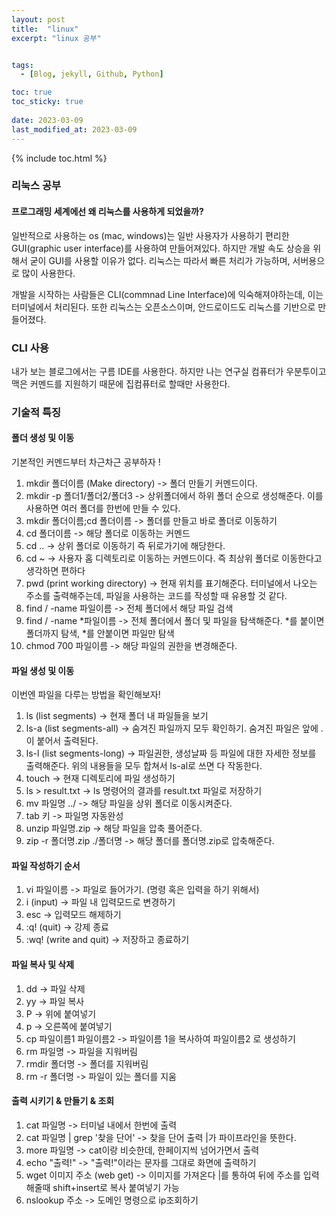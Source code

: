 ```yaml
---
layout: post
title:  "linux"
excerpt: "linux 공부"


tags:
  - [Blog, jekyll, Github, Python]

toc: true
toc_sticky: true
 
date: 2023-03-09
last_modified_at: 2023-03-09
---
```

{% include toc.html %}

### 리눅스 공부
#### 프로그래밍 세계에선 왜 리눅스를 사용하게 되었을까?
일반적으로 사용하는 os (mac, windows)는 일반 사용자가 사용하기 편리한 GUI(graphic user interface)를 사용하여 만들어져있다.
하지만 개발 속도 상승을 위해서 굳이 GUI를 사용할 이유가 없다.
리눅스는 따라서 빠른 처리가 가능하며, 서버용으로 많이 사용한다.

개발을 시작하는 사람들은 CLI(commnad Line Interface)에 익숙해져야하는데, 이는 터미널에서 처리된다.
또한 리눅스는 오픈소스이며, 안드로이드도 리눅스를 기반으로 만들어졌다.

### CLI 사용 
내가 보는 블로그에서는 구름 IDE를 사용한다. 하지만 나는 연구실 컴퓨터가 우분투이고 맥은 커멘드를 지원하기 때문에 집컴퓨터로 할때만 사용한다.

### 기술적 특징
#### 폴더 생성 및 이동
기본적인 커멘드부터 차근차근 공부하자 !
1. mkdir 폴더이름 (Make directory) -> 폴더 만들기 커멘드이다.
2. mkdir -p 폴더1/폴더2/폴더3 -> 상위폴더에서 하위 폴더 순으로 생성해준다. 이를 사용하면 여러 폴더를 한번에 만들 수 있다.
3. mkdir 폴더이름;cd 폴더이름 -> 폴더를 만들고 바로 폴더로 이동하기
4. cd 폴더이름 -> 해당 폴더로 이동하는 커멘드
5. cd .. -> 상위 폴더로 이동하기 즉 뒤로가기에 해당한다.
6. cd ~ -> 사용자 홈 디렉토리로 이동하는 커멘드이다. 즉 최상위 폴더로 이동한다고 생각하면 편하다
7. pwd (print working directory) -> 현재 위치를 표기해준다. 터미널에서 나오는 주소를 출력해주는데, 파일을 사용하는 코드를 작성할 때 유용할 것 같다.
8. find / -name 파일이름 -> 전체 폴더에서 해당 파일 검색
9. find / -name *파일이름 -> 전체 폴더에서 폴더 및 파일을 탐색해준다. *를 붙이면 폴더까지 탐색, *를 안붙이면 파일만 탐색
10. chmod 700 파일이름 -> 해당 파일의 권한을 변경해준다. 


#### 파일 생성 및 이동
이번엔 파일을 다루는 방법을 확인해보자!
1. ls (list segments) -> 현재 폴더 내 파일들을 보기
2. ls-a (list segments-all) -> 숨겨진 파일까지 모두 확인하기. 숨겨진 파일은 앞에 .이 붙어서 출력된다.
3. ls-l (list segments-long) -> 파일권한, 생성날짜 등 파일에 대한 자세한 정보를 출력해준다. 위의 내용들을 모두 합쳐서 ls-al로 쓰면 다 작동한다.
4. touch -> 현재 디렉토리에 파일 생성하기
5. ls > result.txt -> ls 명령어의 결과를 result.txt 파일로 저장하기
6. mv 파일명 ../ -> 해당 파일을 상위 폴더로 이동시켜준다.
7. tab 키 -> 파일명 자동완성
8. unzip 파일명.zip -> 해당 파일을 압축 풀어준다.
9. zip -r 폴더명.zip ./폴더명 -> 해당 폴더를 폴더명.zip로 압축해준다.

#### 파일 작성하기 순서
1. vi 파일이름 -> 파일로 들어가기. (명령 혹은 입력을 하기 위해서)
2. i (input) -> 파일 내 입력모드로 변경하기
3. esc -> 입력모드 해제하기
4. :q! (quit) -> 강제 종료
5. :wq! (write and quit) -> 저장하고 종료하기

#### 파일 복사 및 삭제
1. dd -> 파일 삭제
2. yy -> 파일 복사
3. P -> 위에 붙여넣기
4. p -> 오른쪽에 붙여넣기
5. cp 파일이름1 파일이름2 -> 파일이름 1을 복사하여 파일이름2 로 생성하기
6. rm 파일명 -> 파일을 지워버림
7. rmdir 폴더명 -> 폴더를 지워버림
8. rm -r 폴더명 -> 파일이 있는 폴더를 지움

#### 출력 시키기 & 만들기 & 조회
1. cat 파일명 -> 터미널 내에서 한번에 출력
2. cat 파일명 | grep '찾을 단어' -> 찾을 단어 출력 |가 파이프라인을 뜻한다.
3. more 파일명 -> cat이랑 비슷한데, 한페이지씩 넘어가면서 출력
4. echo "출력!" -> "출력!"이라는 문자를 그대로 화면에 출력하기
5. wget 이미지 주소 (web get) -> 이미지를 가져온다 |를 통하여 뒤에 주소를 입력해줄때 shift+insert로 복사 붙여넣기 가능
6. nslookup 주소 -> 도메인 명령으로 ip조회하기
